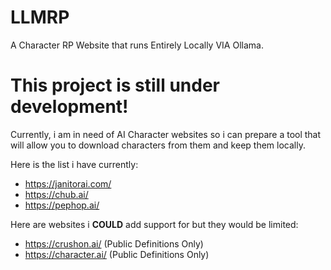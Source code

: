 # LLMRP
A Character RP Website that runs Entirely Locally VIA Ollama.


# This project is still under development!
Currently, i am in need of AI Character websites so i can prepare a tool that will allow you to download characters from them and keep them locally.

Here is the list i have currently:

- https://janitorai.com/
- https://chub.ai/
- https://pephop.ai/

Here are websites i **COULD** add support for but they would be limited:
- https://crushon.ai/ (Public Definitions Only)
- https://character.ai/ (Public Definitions Only)
